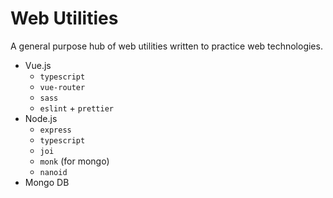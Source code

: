 # Web Utilities

A general purpose hub of web utilities written to practice web technologies.

- Vue.js
  - `typescript`
  - `vue-router`
  - `sass`
  - `eslint` + `prettier`
- Node.js
  - `express`
  - `typescript`
  - `joi`
  - `monk` (for mongo)
  - `nanoid`
- Mongo DB

